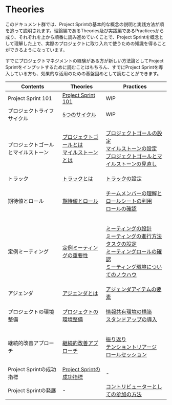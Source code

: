 # Theories

このドキュメント群では、Project Sprintの基本的な概念の説明と実践方法が順を追って説明されます。理論編であるTheories及び実践編であるPracticesから成り、それぞれを上から順番に読み進めていくことで、Project Sprintを概念として理解した上で、実際のプロジェクトに取り入れて使うための知識を得ることができるようになっています。

すでにプロジェクトマネジメントの経験がある方が新しい方法論としてProject Sprintをインプットするために読むことはもちろん、すでにProject Sprintを導入している方も、効果的な活用のための基盤固めとして読むことができます。

| Contents            | Theories                                                                                                           | Practices                                                                                                                                                                                                                                                                                                                       |
| ------------------- | ------------------------------------------------------------------------------------------------------------------ | ------------------------------------------------------------------------------------------------------------------------------------------------------------------------------------------------------------------------------------------------------------------------------------------------------------------------------- |
| Project Sprint 101  | [Project Sprint 101](101.md)                                                                                       | WIP                                                                                                                                                                                                                                                                                                                             |
| プロジェクトライフサイクル       | [5つのサイクル](project\_lifecycle.md)                                                                                   | WIP                                                                                                                                                                                                                                                                                                                             |
| プロジェクトゴールとマイルストーン   | <p><a href="../../v3.3/theories/project_goals.md">プロジェクトゴールとは</a><br><a href="broken-reference/">マイルストーンとは</a></p> | <p><a href="../practices/project_goals.md">プロジェクトゴールの設定</a><br><a href="broken-reference/">マイルストーンの設定</a><br><a href="../../v3.3/practices/reviewing_project_goals_and_milestones.md">プロジェクトゴールとマイルストーンの見直し</a></p>                                                                                                             |
| トラック                | [トラックとは](tracks.md)                                                                                                | [トラックの設定](../../v3.3/practices/tracks.md)                                                                                                                                                                                                                                                                                       |
| 期待値とロール             | [期待値とロール](../../v3.3/theories/rolls.md)                                                                            | <p><a href="../../v3.3/practices/rolls.md">チームメンバーの理解とロールシートの利用</a><br><a href="../../v3.3/practices/reviewing_rolls.md">ロールの確認</a></p>                                                                                                                                                                                         |
| 定例ミーティング            | [定例ミーティングの重要性](../../v3.3/theories/meetings.md)                                                                    | <p><a href="../../v3.3/practices/meetings.md">ミーティングの設計</a><br><a href="../../v3.3/practices/holding_meetings.md">ミーティングの進行方法</a><br><a href="../practices/tasks.md">タスクの設定</a><br><a href="../practices/meeting_rolls.md">ミーティングロールの確認</a><br><a href="../../v3.3/practices/meeting_environments.md">ミーティング環境についてのノウハウ</a></p> |
| アジェンダ               | [アジェンダとは](../../v3.3/theories/agenda.md)                                                                           | [アジェンダアイテムの要素](../practices/agenda.md)                                                                                                                                                                                                                                                                                          |
| プロジェクトの環境整備         | [プロジェクトの環境整備](project\_environments.md)                                                                            | <p><a href="../../v3.3/practices/project_environments.md">情報共有環境の構築</a><br><a href="../practices/stand-up_meetings.md">スタンドアップの導入</a></p>                                                                                                                                                                                       |
| 継続的改善アプローチ          | [継続的改善アプローチ](continuous\_improvement\_approach.md)                                                                 | <p><a href="../../v3.3/practices/looking_back.md">振り返り</a><br><a href="broken-reference/">テンショントリアージ</a><br><a href="broken-reference/">ロールセッション</a></p>                                                                                                                                                                        |
| Project Sprintの成功指標 | [Project Sprintの成功指標](../../v3.1/tutorial/section4-4.md)                                                           | -                                                                                                                                                                                                                                                                                                                               |
| Project Sprintの発展   | -                                                                                                                  | [コントリビューターとしての参加の方法](broken-reference/)                                                                                                                                                                                                                                                                                         |
